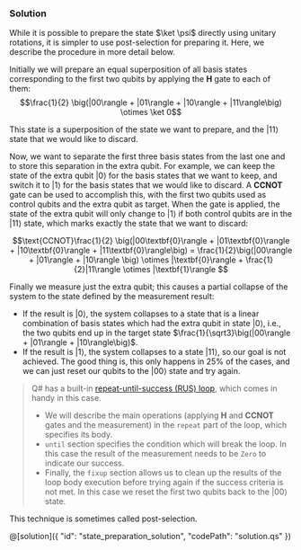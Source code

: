 ### Solution
While it is possible to prepare the state $\ket \psi$ directly using unitary rotations, it is simpler to use post-selection for preparing it. Here, we describe the procedure in more detail below.

Initially we will prepare an equal superposition of all basis states corresponding to the first two qubits by applying the **H** gate to each of them: 
$$\frac{1}{2} \big(|00\rangle + |01\rangle + |10\rangle + |11\rangle\big) \otimes \ket 0$$

This state is a superposition of the state we want to prepare, and the $|11\rangle$ state that we would like to discard.

Now, we want to separate the first three basis states from the last one and to store this separation in the extra qubit. 
For example, we can keep the state of the extra qubit $|0\rangle$ for the basis states that we want to keep, and switch it to $|1\rangle$ for the basis states that we would like to discard. 
A **CCNOT** gate can be used to accomplish this, with the first two qubits used as control qubits and the extra qubit as target. 
When the gate is applied, the state of the extra qubit will only change to $|1\rangle$ if both control qubits are in the $|11\rangle$ state, which marks exactly the state that we want to discard:

$$\text{CCNOT}\frac{1}{2} \big(|00\textbf{0}\rangle + |01\textbf{0}\rangle + |10\textbf{0}\rangle + |11\textbf{0}\rangle\big) = 
\frac{1}{2}\big(|00\rangle + |01\rangle + |10\rangle \big) \otimes |\textbf{0}\rangle + \frac{1}{2}|11\rangle \otimes |\textbf{1}\rangle $$

Finally we measure just the extra qubit; this causes a partial collapse of the system to the state defined by the measurement result:
* If the result is $|0\rangle$, the system collapses to a state that is a linear combination of basis states which had the extra qubit in state $|0\rangle$, i.e., the two qubits end up in the target state $\frac{1}{\sqrt3}\big(|00\rangle + |01\rangle + |10\rangle\big)$. 
* If the result is $|1\rangle$, the system collapses to a state $|11\rangle$, so our goal is not achieved. The good thing is, this only happens in 25% of the cases, and we can just reset our qubits to the $|00\rangle$ state and try again.


> Q# has a built-in [repeat-until-success (RUS) loop](https://docs.microsoft.com/en-us/quantum/user-guide/using-qsharp/control-flow#repeat-until-success-loop), which comes in handy in this case. 
> * We will describe the main operations (applying **H** and **CCNOT** gates and the measurement) in the `repeat` part of the loop, which specifies its body.  
> * `until` section specifies the condition which will break the loop. In this case the result of the measurement needs to be `Zero` to indicate our success.  
> * Finally, the `fixup` section allows us to clean up the results of the loop body execution before trying again if the success criteria is not met. In this case we reset the first two qubits back to the $|00\rangle$ state.

This technique is sometimes called post-selection.

@[solution]({
"id": "state_preparation_solution",
"codePath": "solution.qs"
})
